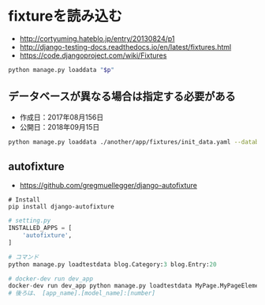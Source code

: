 # fixtureを読み込む

- http://cortyuming.hateblo.jp/entry/20130824/p1
- http://django-testing-docs.readthedocs.io/en/latest/fixtures.html
- https://code.djangoproject.com/wiki/Fixtures

```bash
python manage.py loaddata "$p"
```

## データベースが異なる場合は指定する必要がある

* 作成日：2017年08月156日
* 公開日：2018年09月15日

```bash
python manage.py loaddata ./another/app/fixtures/init_data.yaml --database target_db
```


## autofixture

- <https://github.com/gregmuellegger/django-autofixture>

```
# Install
pip install django-autofixture
```

```python
# setting.py
INSTALLED_APPS = [
    'autofixture',
]

# コマンド
python manage.py loadtestdata blog.Category:3 blog.Entry:20

# docker-dev run dev_app
docker-dev run dev_app python manage.py loadtestdata MyPage.MyPageElement:30 
# 後ろは、 [app_name].[model_name]:[number]
```